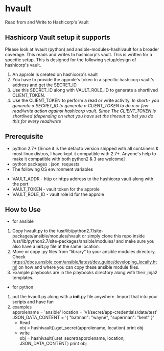 # hvault
Read from and Write to Hashicorp's Vault
## Hashicorp Vault setup it supports
Please look at hvault (python) and ansible-modules-hashivault for a broader
coverage.
This reads and writes to hashicorp's vault. This is written for a specific
setup. This is designed for the following setup/design of hashicorp's vault.
1. An approle is created on hashicorp's vault  
2. You have to provide the approle's token to a specific hashicorp vault's
    address and get the SECRET_ID
3. Use this SECRET_ID along with VAULT_ROLE_ID to generate a shortlived
    CLIENT_TOKEN.
4. Use the CLIENT_TOKEN to perform a read or write activity.
    _In short:- you generate a SECRET_ID to generate a CLIENT_TOKEN to do a or
    few read/write action against hashicorp vault. Since The CLIENT_TOKEN is
    shortlived (depending on what you have set the timeout to be) you do this
    for every read/write_

## Prerequisite
* python 2.7+ [Since it is the defacto version shipped with all containers &
    most linux distros, I have kept it compatible with 2.7+. Anyone's help
    to make it compatible with both python2 & 3 are welcome]
* python packages : json, requests
* The following OS environment variables
- VAULT_ADDR - http or https address to the hashicorp vault along with the port
- VAULT_TOKEN - vault token for the approle
- VAULT_ROLE_ID - vault role id for the approle

## How to Use
* for ansible
1. Copy hvault.py to the /usr/lib/python2.7/site-packages/ansible/modules/hvault
 or simply clone this repo inside /usr/lib/python2.7/site-packages/ansible/modules/
 and make sure you also have a __init__.py file at the same location.
2. Move or copy .py files from "library" to your ansible modules directory.
 Check https://docs.ansible.com/ansible/latest/dev_guide/developing_locally.html
 on how and where you can copy these ansible module files.
3. Example playbooks are in the playbooks directory along with their jinja2
 templates.

* for python
1. put the hvault.py along with a __init__.py file anywhere. Import that into
   your scripts and have fun
2. examples  
approlename = 'ansible'
location = 'v1/secret/app-credentials/data/test'
JSON_DATA_CONTENT = '{ "batman": "wayne", "superman": "kent" }'
    - Read  
    obj = hashivault().get_secret(approlename, location)
    print obj
    - write  
    obj = hashivault().set_secret(approlename, location, JSON_DATA_CONTENT)
    print obj
